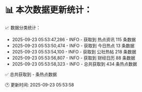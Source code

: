 📊 本次数据更新统计：
==========================

📈 数据分类统计：
- 2025-09-23 05:53:47,286 - INFO - 获取到 热点资讯 115 条数据
- 2025-09-23 05:53:50,474 - INFO - 获取到 今日热点 13 条数据
- 2025-09-23 05:53:54,100 - INFO - 获取到 公社热帖 218 条数据
- 2025-09-23 05:53:56,807 - INFO - 获取到 财经日历 88 条数据
- 2025-09-23 05:53:58,323 - INFO - 总共获取到 434 条热点数据

✅ 总共获取到 - 条热点数据

🕐 更新时间: 2025-09-23 05:53:58

